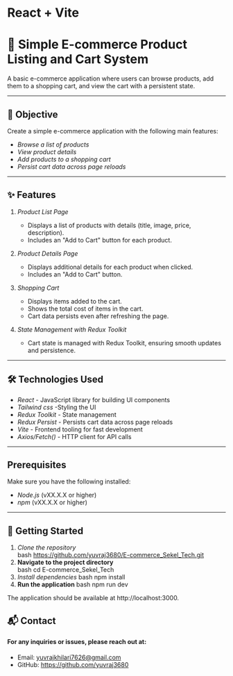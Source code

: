 # React + Vite
# 🛒 Simple E-commerce Product Listing and Cart System

A basic e-commerce application where users can browse products, add them to a shopping cart, and view the cart with a persistent state.

---

## 🎯 Objective

Create a simple e-commerce application with the following main features:
- *Browse a list of products*
- *View product details*
- *Add products to a shopping cart*
- *Persist cart data across page reloads*

---

## ✨ Features

1. *Product List Page*
   - Displays a list of products with details (title, image, price, description).
   - Includes an "Add to Cart" button for each product.

2. *Product Details Page*
   - Displays additional details for each product when clicked.
   - Includes an "Add to Cart" button.

3. *Shopping Cart*
   - Displays items added to the cart.
   - Shows the total cost of items in the cart.
   - Cart data persists even after refreshing the page.

4. *State Management with Redux Toolkit*
   - Cart state is managed with Redux Toolkit, ensuring smooth updates and persistence.

---

## 🛠 Technologies Used

- *React* - JavaScript library for building UI components
- *Tailwind css* -Styling the UI
- *Redux Toolkit* - State management
- *Redux Persist* - Persists cart data across page reloads
- *Vite* - Frontend tooling for fast development
- *Axios/Fetch()* - HTTP client for API calls

---
## Prerequisites

Make sure you have the following installed:
- *Node.js* (vXX.X.X or higher)
- *npm* (vXX.X.X or higher)
---

## 🚀 Getting Started

1. *Clone the repository*  
   bash
   https://github.com/yuvraj3680/E-commerce_Sekel_Tech.git
2. **Navigate to the project directory**  
   bash
   cd E-commerce_Sekel_Tech
3. *Install dependencies*
   bash
   npm install
4. **Run the application**
   bash
   npm run dev

The application should be available at http://localhost:3000.


## 📬 Contact
#### For any inquiries or issues, please reach out at:

- Email: yuvrajkhilari7626@gmail.com
- GitHub: https://github.com/yuvraj3680 



